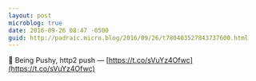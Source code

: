 ```yaml
---
layout: post
microblog: true
date: 2016-09-26 08:47 -0500
guid: http://padraic.micro.blog/2016/09/26/t780403527843737600.html
---
```

🔗 Being Pushy, http2 push — [https://t.co/sVuYz4Ofwc](https://t.co/sVuYz4Ofwc)
